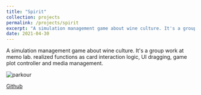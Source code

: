```yaml
---
title: "Spirit"
collection: projects
permalink: /projects/spirit
excerpt: "A simulation management game about wine culture. It's a group work at memo lab. realized functions as card interaction logic, UI dragging, game plot controller and media management. <br/><img src='/images/Spirit1.png'>"
date: 2021-04-30
---
```


A simulation management game about wine culture. It's a group work at memo lab. realized functions as card interaction logic, UI dragging, game plot controller and media management.


![parkour](http://jinjinhe2001.github.io/images/Spirit1.png)

[Github](https://github.com/jinjinhe2001/Spirit)
